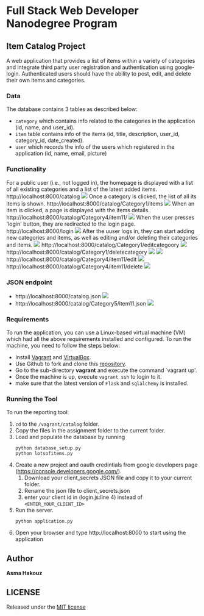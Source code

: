 # Full Stack Web Developer Nanodegree Program
## Item Catalog Project

A web application that provides a list of items within a variety of categories and integrate third party user registration and authentication using google-login. Authenticated users should have the ability to post, edit, and delete their own items and categories.

### Data
The database contains 3 tables as described below:
* `category` which contains info related to the categories in the application (id, name, and user_id).
* `item` table contains info of the items (id, title, description, user_id, category_id, date_created).
* `user` which records the info of the users which registered in the application (id, name, email, picture)

### Functionality
For a public user (i.e., not logged in), the homepage is displayed with a list of all existing categories and a list of the latest added items.
http://localhost:8000/catalog
![](./img/homepage_public.png)
Once a category is clicked, the list of all its items is shown.
http://localhost:8000/catalog/Category1/items
![](./img/listitems_public.png)
When an item is clicked, a page is displayed with the items details.
http://localhost:8000/catalog/Category4/item11/
![](img/itempublic.png)
When the user presses 'login' button, they are redirected to the login page.
http://localhost:8000/login
![](./img/login.png)
After the uuser logs in, they can start adding new categories and items, as well as editing and/or deleting their categories and items.
![](./img/homepage_loggedin.png)
http://localhost:8000/catalog/Category1/editcategoory
![](./img/editCategory.png)
http://localhost:8000/catalog/Category1/deletecategory
![](./img/deleteCategory.png)
![](./img/item_loggedin.png)
http://localhost:8000/catalog/Category4/item11/edit
![](./img/editItem.png)
http://localhost:8000/catalog/Category4/item11/delete
![](./img/deketeItem.png)

### JSON endpoint
* http://localhost:8000/catalog.json
  ![](img/catalogjson.png)
* http://localhost:8000/catalog/Category5/item11.json
  ![](img/itemjson.png)

### Requirements
To run the application, you can use a Linux-based virtual machine (VM) which had all the above requirements installed and configured. To run the machine, you need to follow the steps below:
* Install [Vagrant](https://www.vagrantup.com/) and [VirtualBox](https://www.virtualbox.org/wiki/Downloads). 
* Use Github to fork and clone this [repository](https://github.com/udacity/fullstack-nanodegree-vm).
* Go to the sub-directory **vagrant** and execute the command `vagrant up'.
* Once the machine is up, execute `vagrant ssh` to login to it.
* make sure that the latest version of `Flask` and `sqlalchemy` is installed.
### Running the Tool
To run the reporting tool:
1. `cd` to the `/vagrant/catalog` folder.
2. Copy the files in the assignment folder to the current folder. 
3. Load and populate the database by running 
   ```
   python database_setup.py
   python lotsofitems.py
   ```
4. Create a new project and oauth credintials from google developers page (https://console.developers.google.com/). 
   1. Download your client_secrets JSON file and copy it to your current folder.
   2. Rename the json file to client_secrets.json
   3. enter your client id in (login.js:line 4) instead of `<ENTER_YOUR_CLIENT_ID>`  
5. Run the server. 
    ```
    python application.py
    ```
6. Open your browser and type http://localhost:8000 to start using the application

## Author

**Asma Hakouz**

## LICENSE 
Released under the [MIT license](LICENSE)